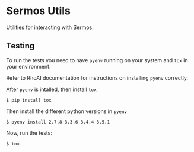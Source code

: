 # Sermos Utils

Utilities for interacting with Sermos.

## Testing

To run the tests you need to have `pyenv` running on your system and `tox` in
your environment.

Refer to RhoAI documentation for instructions on installing `pyenv` correctly.

After `pyenv` is intalled, then install `tox`

    $ pip install tox

Then install the different python versions in `pyenv`

    $ pyenv install 2.7.8 3.3.6 3.4.4 3.5.1

Now, run the tests:

    $ tox
